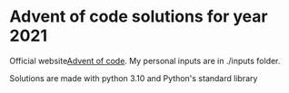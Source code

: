 # Advent of code solutions for year 2021


Official website[Advent of code](https://adventofcode.com/).
My personal inputs are in ./inputs folder.

Solutions are made with python 3.10 and Python's standard library